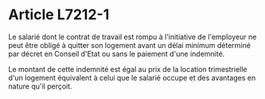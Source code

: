 # Article L7212-1

Le salarié dont le contrat de travail est rompu à l'initiative de l'employeur ne peut être obligé à quitter son logement avant un délai minimum déterminé par décret en Conseil d'Etat ou sans le paiement d'une indemnité.

Le montant de cette indemnité est égal au prix de la location trimestrielle d'un logement équivalent à celui que le salarié occupe et des avantages en nature qu'il perçoit.